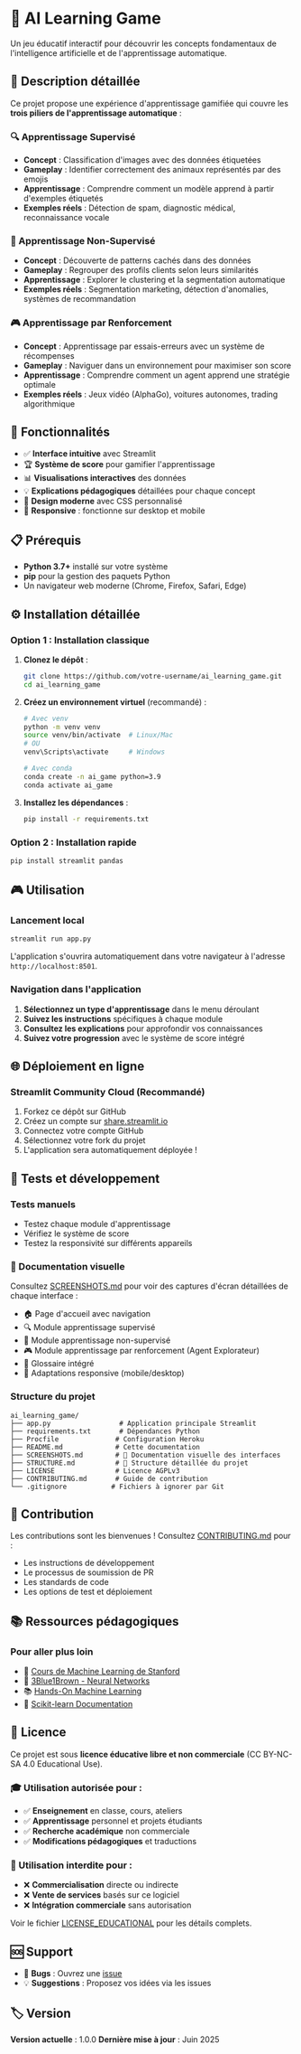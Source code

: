 # 🤖 AI Learning Game

Un jeu éducatif interactif pour découvrir les concepts fondamentaux de l'intelligence artificielle et de l'apprentissage automatique.

## 🎯 Description détaillée

Ce projet propose une expérience d'apprentissage gamifiée qui couvre les **trois piliers de l'apprentissage automatique** :

### 🔍 Apprentissage Supervisé
- **Concept** : Classification d'images avec des données étiquetées
- **Gameplay** : Identifier correctement des animaux représentés par des emojis
- **Apprentissage** : Comprendre comment un modèle apprend à partir d'exemples étiquetés
- **Exemples réels** : Détection de spam, diagnostic médical, reconnaissance vocale

### 🧩 Apprentissage Non-Supervisé  
- **Concept** : Découverte de patterns cachés dans des données
- **Gameplay** : Regrouper des profils clients selon leurs similarités
- **Apprentissage** : Explorer le clustering et la segmentation automatique
- **Exemples réels** : Segmentation marketing, détection d'anomalies, systèmes de recommandation

### 🎮 Apprentissage par Renforcement
- **Concept** : Apprentissage par essais-erreurs avec un système de récompenses
- **Gameplay** : Naviguer dans un environnement pour maximiser son score
- **Apprentissage** : Comprendre comment un agent apprend une stratégie optimale
- **Exemples réels** : Jeux vidéo (AlphaGo), voitures autonomes, trading algorithmique

## 🚀 Fonctionnalités

- ✅ **Interface intuitive** avec Streamlit
- 🏆 **Système de score** pour gamifier l'apprentissage
- 📊 **Visualisations interactives** des données
- 💡 **Explications pédagogiques** détaillées pour chaque concept
- 🎨 **Design moderne** avec CSS personnalisé
- 📱 **Responsive** : fonctionne sur desktop et mobile

## 📋 Prérequis

- **Python 3.7+** installé sur votre système
- **pip** pour la gestion des paquets Python
- Un navigateur web moderne (Chrome, Firefox, Safari, Edge)

## ⚙️ Installation détaillée

### Option 1 : Installation classique

1. **Clonez le dépôt** :
   ```bash
   git clone https://github.com/votre-username/ai_learning_game.git
   cd ai_learning_game
   ```

2. **Créez un environnement virtuel** (recommandé) :
   ```bash
   # Avec venv
   python -m venv venv
   source venv/bin/activate  # Linux/Mac
   # OU
   venv\Scripts\activate     # Windows
   
   # Avec conda
   conda create -n ai_game python=3.9
   conda activate ai_game
   ```

3. **Installez les dépendances** :
   ```bash
   pip install -r requirements.txt
   ```

### Option 2 : Installation rapide
```bash
pip install streamlit pandas
```

## 🎮 Utilisation

### Lancement local
```bash
streamlit run app.py
```

L'application s'ouvrira automatiquement dans votre navigateur à l'adresse `http://localhost:8501`.

### Navigation dans l'application
1. **Sélectionnez un type d'apprentissage** dans le menu déroulant
2. **Suivez les instructions** spécifiques à chaque module
3. **Consultez les explications** pour approfondir vos connaissances
4. **Suivez votre progression** avec le système de score intégré

## 🌐 Déploiement en ligne

### Streamlit Community Cloud (Recommandé)
1. Forkez ce dépôt sur GitHub
2. Créez un compte sur [share.streamlit.io](https://share.streamlit.io)
3. Connectez votre compte GitHub
4. Sélectionnez votre fork du projet
5. L'application sera automatiquement déployée !


## 🧪 Tests et développement

### Tests manuels
- Testez chaque module d'apprentissage
- Vérifiez le système de score
- Testez la responsivité sur différents appareils

### 📸 Documentation visuelle
Consultez [SCREENSHOTS.md](SCREENSHOTS.md) pour voir des captures d'écran détaillées de chaque interface :
- 🏠 Page d'accueil avec navigation
- 🔍 Module apprentissage supervisé
- 🧩 Module apprentissage non-supervisé  
- 🎮 Module apprentissage par renforcement (Agent Explorateur)
- 📖 Glossaire intégré
- 📱 Adaptations responsive (mobile/desktop)

### Structure du projet
```
ai_learning_game/
├── app.py                 # Application principale Streamlit
├── requirements.txt       # Dépendances Python
├── Procfile              # Configuration Heroku
├── README.md             # Cette documentation
├── SCREENSHOTS.md        # 📸 Documentation visuelle des interfaces
├── STRUCTURE.md          # 📁 Structure détaillée du projet
├── LICENSE               # Licence AGPLv3
├── CONTRIBUTING.md       # Guide de contribution
└── .gitignore           # Fichiers à ignorer par Git
```

## 🤝 Contribution

Les contributions sont les bienvenues ! Consultez [CONTRIBUTING.md](CONTRIBUTING.md) pour :
- Les instructions de développement
- Le processus de soumission de PR
- Les standards de code
- Les options de test et déploiement

## 📚 Ressources pédagogiques

### Pour aller plus loin
- 📖 [Cours de Machine Learning de Stanford](https://www.coursera.org/learn/machine-learning)
- 🎥 [3Blue1Brown - Neural Networks](https://www.youtube.com/playlist?list=PLZHQObOWTQDNU6R1_67000Dx_ZCJB-3pi)
- 📚 [Hands-On Machine Learning](https://www.oreilly.com/library/view/hands-on-machine-learning/9781492032632/)
- 🔗 [Scikit-learn Documentation](https://scikit-learn.org/stable/)

## 📄 Licence

Ce projet est sous **licence éducative libre et non commerciale** (CC BY-NC-SA 4.0 Educational Use).

### 🎓 Utilisation autorisée pour :
- ✅ **Enseignement** en classe, cours, ateliers
- ✅ **Apprentissage** personnel et projets étudiants  
- ✅ **Recherche académique** non commerciale
- ✅ **Modifications pédagogiques** et traductions

### 🚫 Utilisation interdite pour :
- ❌ **Commercialisation** directe ou indirecte
- ❌ **Vente de services** basés sur ce logiciel
- ❌ **Intégration commerciale** sans autorisation

Voir le fichier [LICENSE_EDUCATIONAL](LICENSE_EDUCATIONAL) pour les détails complets.

## 🆘 Support

- 🐛 **Bugs** : Ouvrez une [issue](https://github.com/votre-username/ai_learning_game/issues)
- 💡 **Suggestions** : Proposez vos idées via les issues


## 🏷️ Version

**Version actuelle** : 1.0.0
**Dernière mise à jour** : Juin 2025


